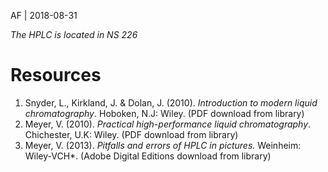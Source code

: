AF | 2018-08-31

*The HPLC is located in NS 226*

# Resources
1. Snyder, L., Kirkland, J. & Dolan, J. (2010). *Introduction to modern liquid chromatography*. Hoboken, N.J: Wiley. (PDF download from library)
1. Meyer, V. (2010). *Practical high-performance liquid chromatography*. Chichester, U.K: Wiley. (PDF download from library)
1. Meyer, V. (2013). *Pitfalls and errors of HPLC in pictures.* Weinheim: Wiley-VCH*.  (Adobe Digital Editions download from library)
